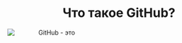 <head>
  <style>
    article {
    float: left;
    width: 70px;
    height: 55px;
    }
  </style>
</head>
<body>
  <center>
    <h1> Что такое GitHub? </h1>
  </center>
  <article >
    <img src="https://www.faithful3d.team/image/home/github_banner.jpg" />
  </article>
  <aside>
  GitHub - это
  </aside>
  </body>
